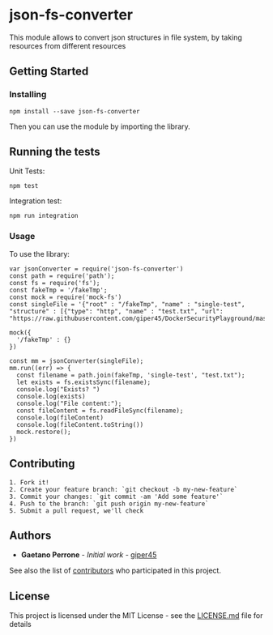 # json-fs-converter
This module allows to convert json structures in file system, by taking resources from different resources

## Getting Started

### Installing

```
npm install --save json-fs-converter 
```

Then you can use the module by importing the library. 


## Running the tests

Unit Tests: 
```
npm test
```  
Integration test: 
``` 
npm run integration  
``` 

### Usage

To use the library: 
```   
var jsonConverter = require('json-fs-converter')
const path = require('path');
const fs = require('fs');
const fakeTmp = '/fakeTmp';
const mock = require('mock-fs')
const singleFile = '{"root" : "/fakeTmp", "name" : "single-test", "structure" : [{"type": "http", "name" : "test.txt", "url": "https://raw.githubusercontent.com/giper45/DockerSecurityPlayground/master/Readme.md"}]}'

mock({
  '/fakeTmp' : {}
})

const mm = jsonConverter(singleFile);
mm.run((err) => {
  const filename = path.join(fakeTmp, 'single-test', "test.txt");
  let exists = fs.existsSync(filename);
  console.log("Exists? ")
  console.log(exists)
  console.log("File content:");
  const fileContent = fs.readFileSync(filename);
  console.log(fileContent)
  console.log(fileContent.toString())
  mock.restore();
})

```

 

## Contributing
```
1. Fork it!
2. Create your feature branch: `git checkout -b my-new-feature`
3. Commit your changes: `git commit -am 'Add some feature'`  
4. Push to the branch: `git push origin my-new-feature`
5. Submit a pull request, we'll check 
```


## Authors

* **Gaetano Perrone** - *Initial work* - [giper45](https://github.com/giper45)

See also the list of [contributors](https://github.com/giper45/json-fs-converter/graphs/contributors) who participated in this project.

## License

This project is licensed under the MIT License - see the [LICENSE.md](LICENSE.md) file for details
